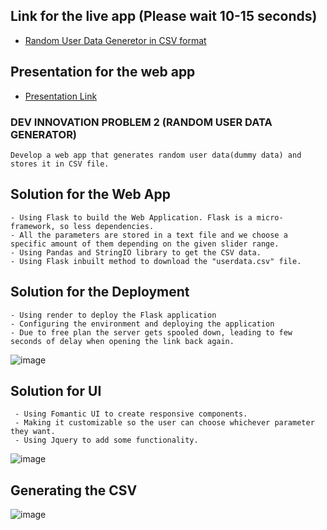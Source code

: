 ## Link for the live app (Please wait 10-15 seconds)
- [Random User Data Generetor in CSV format](https://problemsolver-ac0k.onrender.com/)

## Presentation for the web app
- [Presentation Link](https://github.com/consultants69/problemSolver/blob/main/The%20Consultants.pptx)

### DEV INNOVATION PROBLEM 2 (RANDOM USER DATA GENERATOR)
```
Develop a web app that generates random user data(dummy data) and stores it in CSV file.
```

## Solution for the Web App
```
- Using Flask to build the Web Application. Flask is a micro-framework, so less dependencies.
- All the parameters are stored in a text file and we choose a specific amount of them depending on the given slider range.
- Using Pandas and StringIO library to get the CSV data.
- Using Flask inbuilt method to download the "userdata.csv" file.
```

## Solution for the Deployment
```
- Using render to deploy the Flask application
- Configuring the environment and deploying the application
- Due to free plan the server gets spooled down, leading to few seconds of delay when opening the link back again.
```
![image](https://github.com/user-attachments/assets/39e6e248-86a0-4c1f-8036-400fa6495eca)


## Solution for UI
```
 - Using Fomantic UI to create responsive components.
 - Making it customizable so the user can choose whichever parameter they want.
 - Using Jquery to add some functionality.
```
![image](https://github.com/user-attachments/assets/9497acee-abab-4b38-97ed-b92078b0eb0b)

## Generating the CSV
![image](https://github.com/user-attachments/assets/9096a842-f11c-4a9d-ac6b-eb3fbf776a55)


